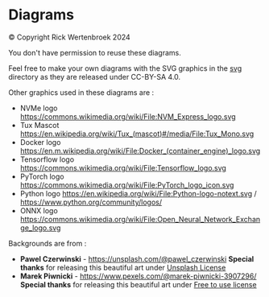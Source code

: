 # Diagrams

© Copyright Rick Wertenbroek 2024

You don't have permission to reuse these diagrams.

Feel free to make your own diagrams with the SVG graphics in the [svg](../svg/) directory as they are released under CC-BY-SA 4.0.

Other graphics used in these diagrams are :

- NVMe logo https://commons.wikimedia.org/wiki/File:NVM_Express_logo.svg
- Tux Mascot https://en.wikipedia.org/wiki/Tux_(mascot)#/media/File:Tux_Mono.svg
- Docker logo https://en.m.wikipedia.org/wiki/File:Docker_(container_engine)_logo.svg
- Tensorflow logo https://commons.wikimedia.org/wiki/File:Tensorflow_logo.svg
- PyTorch logo https://commons.wikimedia.org/wiki/File:PyTorch_logo_icon.svg
- Python logo https://en.wikipedia.org/wiki/File:Python-logo-notext.svg / https://www.python.org/community/logos/
- ONNX logo https://commons.wikimedia.org/wiki/File:Open_Neural_Network_Exchange_logo.svg

Backgrounds are from :

- **Pawel Czerwinski** - https://unsplash.com/@pawel_czerwinski **Special thanks** for releasing this beautiful art under [Unsplash License](https://unsplash.com/license)
- **Marek Piwnicki** - https://www.pexels.com/@marek-piwnicki-3907296/ **Special thanks** for releasing this beautiful art under [Free to use license](https://www.pexels.com/license/)